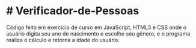 <h1># Verificador-de-Pessoas</h1>

<p>Código feito em exercício de curso em JavaScript, HTML5 e CSS onde o usuário digita seu ano de nascimento e escolhe seu gênero, e o programa realiza o cálculo e retorna a idade do usuário.</p>
